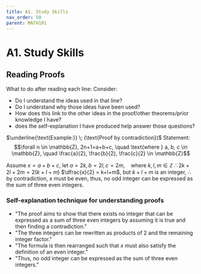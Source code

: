 ```yaml
---
title: A1. Study Skills
nav_order: 50
parent: MATH101
---
```

# A1. Study Skills

## Reading Proofs

What to do after reading each line:
Consider:
- Do I understand the ideas used in that line?
- Do I understand why those ideas have been used?
- How does this link to the other ideas in the proof/other theorems/prior knowledge I have?
- does the self-explanation I have produced help answer those questions?

$\underline{\text{Example:}} \; (\text{Proof by contradiction})$
Statement:
$$\forall n \in \mathbb{Z}, 2n+1=a+b+c, \quad \text{where } a, b, c \in \mathbb{Z}, \quad \frac{a}{2}, \frac{b}{2}, \frac{c}{2} \in \mathbb{Z}$$

Assume $x=a+b+c$, let $a=2k, b=2l, c=2m, \quad \text{where } k, l, m \in \mathbb{Z}$
$\therefore 2k + 2l + 2m = 2(k + l + m)$
$\dfrac{x}{2} = k+l+m$, but $k+l+m$ is an integer,
$\therefore$ by contradiction, $x$ must be even,
thus, no odd integer can be expressed as the sum of three even integers.

### Self-explanation technique for understanding proofs

- "The proof aims to show that there exists no integer that can be expressed as a sum of three even integers by assuming it is true and then finding a contradiction."
- "The three integers can be rewritten as products of 2 and the remaining integer factor."
- "The formula is then rearranged such that $x$ must also satisfy the definition of an even integer."
- "Thus, no odd integer can be expressed as the sum of three even integers."
